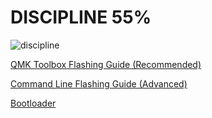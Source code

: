 # DISCIPLINE 55%

![discipline](./images/discipline-kicad.png)

[QMK Toolbox Flashing Guide (Recommended)](https://static1.squarespace.com/static/5c533d33348cd92b886e544d/t/5d90521b1d22d176452c44a5/1569739293092/DISCIPLINE+FLASHING+GUIDE.pdf)

[Command Line Flashing Guide (Advanced)](https://static1.squarespace.com/static/5c533d33348cd92b886e544d/t/5d7f3c43fef3e33f1b03bfe2/1568619588036/DISCIPLINE+FLASHING+GUIDE+-+COMMAND+LINE.pdf)

[Bootloader](./bootloader)
